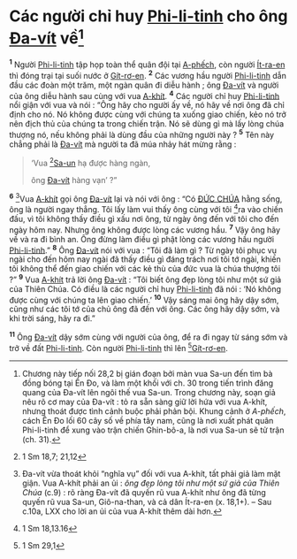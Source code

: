 # Các người chỉ huy [Phi-li-tinh]() cho ông [Đa-vít]() về[^1-8f833b34-cb3f-4d95-811f-d36a33c0b04b]

<sup><b>1</b></sup> Người [Phi-li-tinh]() tập họp toàn thể quân đội tại [A-phếch](), còn người [Ít-ra-en]() thì đóng trại tại suối nước ở [Gít-rơ-en](). <sup><b>2</b></sup> Các vương hầu người [Phi-li-tinh]() dẫn đầu các đoàn một trăm, một ngàn quân đi diễu hành ; ông [Đa-vít]() và người của ông diễu hành sau cùng với vua [A-khít](). <sup><b>4</b></sup> Các người chỉ huy [Phi-li-tinh]() nổi giận với vua và nói : “Ông hãy cho người ấy về, nó hãy về nơi ông đã chỉ định cho nó. Nó không được cùng với chúng ta xuống giao chiến, kẻo nó trở nên địch thủ của chúng ta trong chiến trận. Nó sẽ dùng gì mà lấy lòng chúa thượng nó, nếu không phải là dùng đầu của những người này ? <sup><b>5</b></sup> Tên này chẳng phải là [Đa-vít]() mà người ta đã múa nhảy hát mừng rằng :

> ‘Vua [^1@-8f833b34-cb3f-4d95-811f-d36a33c0b04b][Sa-un]() hạ được hàng ngàn,
>
> ông [Đa-vít]() hàng vạn’ ?”

<sup><b>6</b></sup> [^3-8f833b34-cb3f-4d95-811f-d36a33c0b04b]Vua [A-khít]() gọi ông [Đa-vít]() lại và nói với ông : “Có [ĐỨC CHÚA]() hằng sống, ông là người ngay thẳng. Tôi lấy làm vui thấy ông cùng với tôi [^2@-8f833b34-cb3f-4d95-811f-d36a33c0b04b]ra vào chiến đấu, vì tôi không thấy điều gì xấu nơi ông, từ ngày ông đến với tôi cho đến ngày hôm nay. Nhưng ông không được lòng các vương hầu. <sup><b>7</b></sup> Vậy ông hãy về và ra đi bình an. Ông đừng làm điều gì phật lòng các vương hầu người [Phi-li-tinh]().” <sup><b>8</b></sup> Ông [Đa-vít]() nói với vua : “Tôi đã làm gì ? Từ ngày tôi phục vụ ngài cho đến hôm nay ngài đã thấy điều gì đáng trách nơi tôi tớ ngài, khiến tôi không thể đến giao chiến với các kẻ thù của đức vua là chúa thượng tôi ?” <sup><b>9</b></sup> Vua [A-khít]() trả lời ông [Đa-vít]() : “Tôi biết ông đẹp lòng tôi như một sứ giả của Thiên Chúa. Có điều là các người chỉ huy [Phi-li-tinh]() đã nói : ‘Nó không được cùng với chúng ta lên giao chiến.’ <sup><b>10</b></sup> Vậy sáng mai ông hãy dậy sớm, cũng như các tôi tớ của chủ ông đã đến với ông. Các ông hãy dậy sớm, và khi trời sáng, hãy ra đi.”

<sup><b>11</b></sup> Ông [Đa-vít]() dậy sớm cùng với người của ông, để ra đi ngay từ sáng sớm và trở về đất [Phi-li-tinh](). Còn người [Phi-li-tinh]() thì lên [^3@-8f833b34-cb3f-4d95-811f-d36a33c0b04b][Gít-rơ-en]().

[^1-8f833b34-cb3f-4d95-811f-d36a33c0b04b]: Chương này tiếp nối 28,2 bị gián đoạn bởi màn vua Sa-un đến tìm bà đồng bóng tại Ên Đo, và làm một khối với ch. 30 trong tiến trình đăng quang của Đa-vít lên ngôi thế vua Sa-un. Trong chương này, soạn giả nêu rõ cơ may của Đa-vít : tỏ ra sẵn sàng giữ lời hứa với vua A-khít, nhưng thoát được tình cảnh buộc phải phản bội. Khung cảnh ở _A-phếch_, cách Ên Đo lối 60 cây số về phía tây nam, cũng là nơi xuất phát quân Phi-li-tinh để xung vào trận chiến Ghin-bô-a, là nơi vua Sa-un sẽ tử trận (ch. 31).

[^3-8f833b34-cb3f-4d95-811f-d36a33c0b04b]: Đa-vít vừa thoát khỏi “nghĩa vụ” đối với vua A-khít, tất phải giả làm mặt giận. Vua A-khít phải an ủi : _ông đẹp lòng tôi như một sứ giả của Thiên Chúa_ (c.9) : rõ ràng Đa-vít đã quyến rũ vua A-khít như ông đã từng quyến rũ vua Sa-un, Giô-na-than, và cả dân Ít-ra-en (x. 18,1+). – Sau c.10a, LXX cho lời an ủi của vua A-khít thêm dài hơn.

[^1@-8f833b34-cb3f-4d95-811f-d36a33c0b04b]: 1 Sm 18,7; 21,12

[^2@-8f833b34-cb3f-4d95-811f-d36a33c0b04b]: 1 Sm 18,13.16

[^3@-8f833b34-cb3f-4d95-811f-d36a33c0b04b]: 1 Sm 29,1
